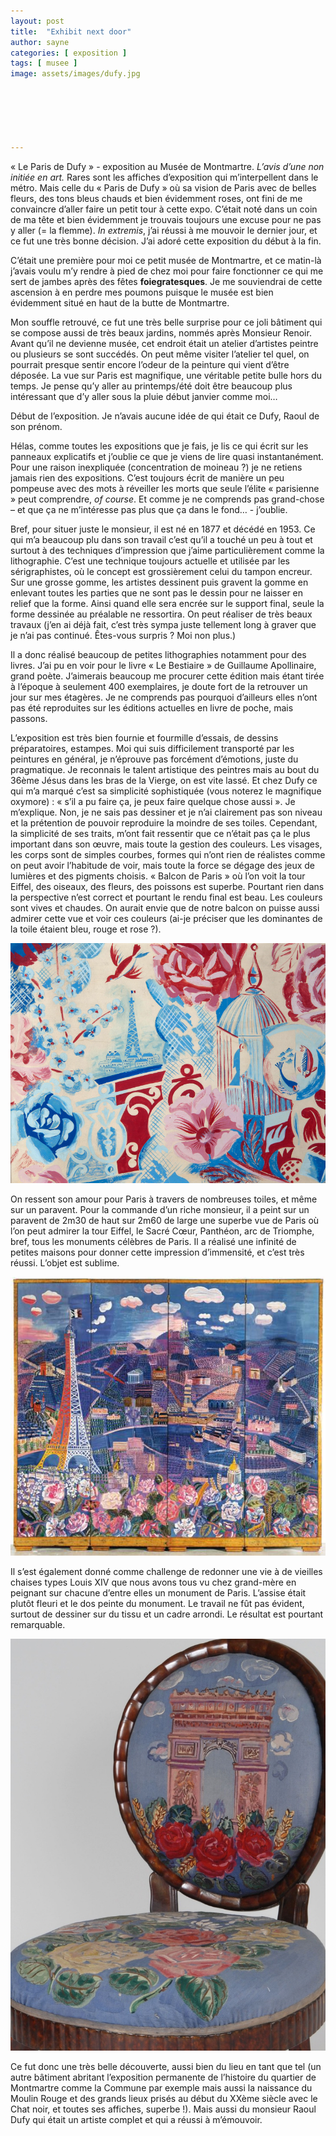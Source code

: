 ```yaml
---
layout: post
title:  "Exhibit next door"
author: sayne
categories: [ exposition ]
tags: [ musee ]
image: assets/images/dufy.jpg






---
```


« Le Paris de Dufy » - exposition au Musée de Montmartre. *L’avis d’une non initiée en art.* Rares sont les affiches d’exposition qui m’interpellent dans le métro. Mais celle du « Paris de Dufy » où sa vision de Paris avec de belles fleurs, des tons bleus chauds et bien évidemment roses, ont fini de me convaincre d’aller faire un petit tour à cette expo. C’était noté dans un coin de ma tête et bien évidemment je trouvais toujours une excuse pour ne pas y aller (= la flemme). *In extremis*, j’ai réussi à me mouvoir le dernier jour, et ce fut une très bonne décision. J’ai adoré cette exposition du début à la fin.

C’était une première pour moi ce petit musée de Montmartre, et ce matin-là j’avais voulu m’y rendre à pied de chez moi pour faire fonctionner ce qui me sert de jambes après des fêtes **foiegratesques**. Je me souviendrai de cette ascension à en perdre mes poumons puisque le musée est bien évidemment situé en haut de la butte de Montmartre.

Mon souffle retrouvé, ce fut une très belle surprise pour ce joli bâtiment qui se compose aussi de très beaux jardins, nommés après Monsieur Renoir. Avant qu’il ne devienne musée, cet endroit était un atelier d’artistes peintre ou plusieurs se sont succédés. On peut même visiter l’atelier tel quel, on pourrait presque sentir encore l’odeur de la peinture qui vient d’être déposée. La vue sur Paris est magnifique, une véritable petite bulle hors du temps. Je pense qu’y aller au printemps/été doit être beaucoup plus intéressant que d’y aller sous la pluie début janvier comme moi… 

Début de l’exposition. Je n’avais aucune idée de qui était ce Dufy, Raoul de son prénom.

Hélas, comme toutes les expositions que je fais, je lis ce qui écrit sur les panneaux explicatifs et j’oublie ce que je viens de lire quasi instantanément. Pour une raison inexpliquée (concentration de moineau ?) je ne retiens jamais rien des expositions. C’est toujours écrit de manière un peu pompeuse avec des mots à réveiller les morts que seule l’élite « parisienne » peut comprendre, *of course*. Et comme je ne comprends pas grand-chose – et que ça ne m’intéresse pas plus que ça dans le fond… - j’oublie. 

Bref, pour situer juste le monsieur, il est né en 1877 et décédé en 1953. Ce qui m’a beaucoup plu dans son travail c’est qu’il a touché un peu à tout et surtout à des techniques d’impression que j’aime particulièrement comme la lithographie. C’est une technique toujours actuelle et utilisée par les sérigraphistes, où le concept est grossièrement celui du tampon encreur. Sur une grosse gomme, les artistes dessinent puis gravent la gomme en enlevant toutes les parties que ne sont pas le dessin pour ne laisser en relief que la forme. Ainsi quand elle sera encrée sur le support final, seule la forme dessinée au préalable ne ressortira. On peut réaliser de très beaux travaux (j’en ai déjà fait, c’est très sympa juste tellement long à graver que je n’ai pas continué. Êtes-vous surpris ? Moi non plus.)

Il a donc réalisé beaucoup de petites lithographies notamment pour des livres. J’ai pu en voir pour le livre « Le Bestiaire » de Guillaume Apollinaire, grand poète. J’aimerais beaucoup me procurer cette édition mais étant tirée à l’époque à seulement 400 exemplaires, je doute fort de la retrouver un jour sur mes étagères. Je ne comprends pas pourquoi d’ailleurs elles n’ont pas été reproduites sur les éditions actuelles en livre de poche, mais passons. 

L’exposition est très bien fournie et fourmille d’essais, de dessins préparatoires, estampes. Moi qui suis difficilement transporté par les peintures en général, je n’éprouve pas forcément d’émotions, juste du pragmatique. Je reconnais le talent artistique des peintres mais au bout du 36ème Jésus dans les bras de la Vierge, on est vite lassé. Et chez Dufy ce qui m’a marqué c’est sa simplicité sophistiquée (vous noterez le magnifique oxymore) : « s’il a pu faire ça, je peux faire quelque chose aussi ». Je m’explique. Non, je ne sais pas dessiner et je n’ai clairement pas son niveau et la prétention de pouvoir reproduire la moindre de ses toiles. Cependant, la simplicité de ses traits, m’ont fait ressentir que ce n’était pas ça le plus important dans son œuvre, mais toute la gestion des couleurs. Les visages, les corps sont de simples courbes, formes qui n’ont rien de réalistes comme on peut avoir l’habitude de voir, mais toute la force se dégage des jeux de lumières et des pigments choisis. « Balcon de Paris » où l’on voit la tour Eiffel, des oiseaux, des fleurs, des poissons est superbe. Pourtant rien dans la perspective n’est correct et pourtant le rendu final est beau. Les couleurs sont vives et chaudes. On aurait envie que de notre balcon on puisse aussi admirer cette vue et voir ces couleurs (ai-je préciser que les dominantes de la toile étaient bleu, rouge et rose ?). 

![alt text](../assets/images/balcon.jpg "Logo Title Text 1")

On ressent son amour pour Paris à travers de nombreuses toiles, et même sur un paravent. Pour la commande d’un riche monsieur, il a peint sur un paravent de 2m30 de haut sur 2m60 de large une superbe vue de Paris où l’on peut admirer la tour Eiffel, le Sacré Cœur, Panthéon, arc de Triomphe, bref, tous les monuments célèbres de Paris. Il a réalisé une infinité de petites maisons pour donner cette impression d’immensité, et c’est très réussi. L’objet est sublime.

![alt text](../assets/images/paravent.jpg "Logo Title Text 1")

Il s’est également donné comme challenge de redonner une vie à de vieilles chaises types Louis XIV que nous avons tous vu chez grand-mère en peignant sur chacune d’entre elles un monument de Paris. L’assise était plutôt fleuri et le dos peinte du monument. Le travail ne fût pas évident, surtout de dessiner sur du tissu et un cadre arrondi. Le résultat est pourtant remarquable. 

![alt text](../assets/images/chaise.jpg "Logo Title Text 1")

Ce fut donc une très belle découverte, aussi bien du lieu en tant que tel (un autre bâtiment abritant l’exposition permanente de l’histoire du quartier de Montmartre comme la Commune par exemple mais aussi la naissance du Moulin Rouge et des grands lieux prisés au début du XXème siècle avec le Chat noir, et toutes ses affiches, superbe !). Mais aussi du monsieur Raoul Dufy qui était un artiste complet et qui a réussi à m’émouvoir.